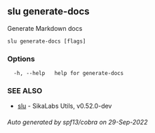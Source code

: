 ## slu generate-docs

Generate Markdown docs

```
slu generate-docs [flags]
```

### Options

```
  -h, --help   help for generate-docs
```

### SEE ALSO

* [slu](slu.md)	 - SikaLabs Utils, v0.52.0-dev

###### Auto generated by spf13/cobra on 29-Sep-2022
